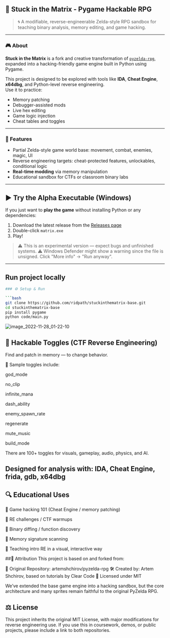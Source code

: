 ## 🧠 Stuck in the Matrix - Pygame Hackable RPG

> 🌀 A modifiable, reverse-engineerable Zelda-style RPG sandbox for teaching binary analysis, memory editing, and game hacking.

---

### 🎮 About

**Stuck in the Matrix** is a fork and creative transformation of [`pyzelda-rpg`](https://github.com/artemshchirov/pyzelda-rpg), expanded into a hacking-friendly game engine built in Python using Pygame.

This project is designed to be explored with tools like **IDA**, **Cheat Engine**, **x64dbg**, and Python-level reverse engineering.  
Use it to practice:

- Memory patching  
- Debugger-assisted mods  
- Live hex editing  
- Game logic injection  
- Cheat tables and toggles

---

### 🧪 Features

- Partial Zelda-style game world base: movement, combat, enemies, magic, UI  
- Reverse engineering targets: cheat-protected features, unlockables, conditional logic  
- **Real-time modding** via memory manipulation  
- Educational sandbox for CTFs or classroom binary labs  

---
## ▶️ Try the Alpha Executable (Windows)

If you just want to **play the game** without installing Python or any dependencies:

1. Download the latest release from the [Releases page](https://github.com/ridpath/stuckinthematrix-base/releases)
3. Double-click `matrix.exe` 
4. Play!
> ⚠️ This is an experimental version — expect bugs and unfinished systems.
> ⚠️ Windows Defender might show a warning since the file is unsigned. Click "More info" → "Run anyway".

---

## Run project locally

```bash
### ⚙️ Setup & Run

```bash
git clone https://github.com/ridpath/stuckinthematrix-base.git
cd stuckinthematrix-base
pip install pygame
python code/main.py
```

![image_2022-11-28_01-22-10](https://user-images.githubusercontent.com/78075439/204165230-b9c48243-f1b8-4906-8088-5a5233865587.png)


## 🧬 Hackable Toggles (CTF Reverse Engineering)

Find and patch in memory — to change behavior.

🔐 Sample toggles include:

god_mode

no_clip

infinite_mana

dash_ability

enemy_spawn_rate

regenerate

mute_music

build_mode

There are 100+ toggles for visuals, gameplay, audio, physics, and AI.

Designed for analysis with: IDA, Cheat Engine, frida, gdb, x64dbg 
---
## 🔍 Educational Uses
🔧 Game hacking 101 (Cheat Engine / memory patching)

🧠 RE challenges / CTF warmups

🧬 Binary diffing / function discovery

🎯 Memory signature scanning

🏫 Teaching intro RE in a visual, interactive way


##🧾 Attribution
This project is based on and forked from:

🧩 Original Repository: artemshchirov/pyzelda-rpg
🛠 Created by: Artem Shchirov, based on tutorials by Clear Code
📄 Licensed under MIT

We’ve extended the base game engine into a hacking sandbox, but the core architecture and many sprites remain faithful to the original PyZelda RPG.

## ⚖️ License
This project inherits the original MIT License, with major modifications for reverse engineering use.
If you use this in coursework, demos, or public projects, please include a link to both repositories.
